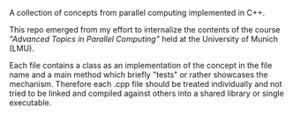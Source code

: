 A collection of concepts from parallel computing implemented in C++.

This repo emerged from my effort to internalize the contents of the course *"Advanced Topics in Parallel Computing"* held at the University of Munich (LMU).

Each file contains a class as an implementation of the concept in the file name and a main method which briefly "tests" or rather showcases the mechanism.
Therefore each .cpp file should be treated individually and not tried to be linked and compiled against others into a shared library or single executable.
